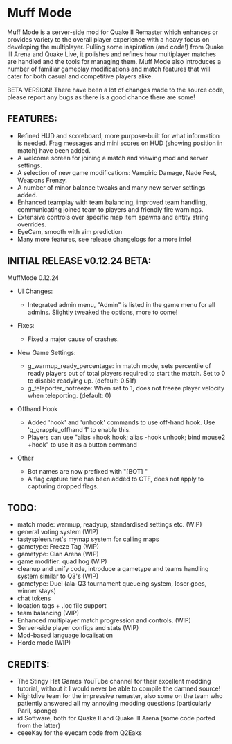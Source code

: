 # Muff Mode

Muff Mode is a server-side mod for Quake II Remaster which enhances or provides variety to the overall player experience with a heavy focus on developing the multiplayer. Pulling some inspiration (and code!) from Quake III Arena and Quake Live, it polishes and refines how multiplayer matches are handled and the tools for managing them. Muff Mode also introduces a number of familiar gameplay modifications and match features that will cater for both casual and competitive players alike.

BETA VERSION! There have been a lot of changes made to the source code, please report any bugs as there is a good chance there are some!

FEATURES:
---------
- Refined HUD and scoreboard, more purpose-built for what information is needed. Frag messages and mini scores on HUD (showing position in match) have been added.
- A welcome screen for joining a match and viewing mod and server settings.
- A selection of new game modifications: Vampiric Damage, Nade Fest, Weapons Frenzy.
- A number of minor balance tweaks and many new server settings added.
- Enhanced teamplay with team balancing, improved team handling, communicating joined team to players and friendly fire warnings.
- Extensive controls over specific map item spawns and entity string overrides.
- EyeCam, smooth with aim prediction
- Many more features, see release changelogs for a more info!

INITIAL RELEASE v0.12.24 BETA:
---------------
MuffMode 0.12.24

- UI Changes:
	* Integrated admin menu, "Admin" is listed in the game menu for all admins. Slightly tweaked the options, more to come!
	
- Fixes:
	* Fixed a major cause of crashes.
	
- New Game Settings:
	* g_warmup_ready_percentage: in match mode, sets percentile of ready players out of total players required to start the match. Set to 0 to disable readying up. (default: 0.51f)
	* g_teleporter_nofreeze: When set to 1, does not freeze player velocity when teleporting. (default: 0)

- Offhand Hook
	* Added 'hook' and 'unhook' commands to use off-hand hook. Use 'g_grapple_offhand 1' to enable this.
	* Players can use "alias +hook hook; alias -hook unhook; bind mouse2 +hook" to use it as a button command

- Other
	* Bot names are now prefixed with "[BOT] "
	* A flag capture time has been added to CTF, does not apply to capturing dropped flags.

TODO:
-----
- match mode: warmup, readyup, standardised settings etc. (WIP)
- general voting system (WIP)
- tastyspleen.net's mymap system for calling maps
- gametype: Freeze Tag (WIP)
- gametype: Clan Arena (WIP)
- game modifier: quad hog (WIP)
- cleanup and unify code, introduce a gametype and teams handling system similar to Q3's (WIP)
- gametype: Duel (ala-Q3 tournament queueing system, loser goes, winner stays)
- chat tokens
- location tags + .loc file support
- team balancing (WIP)
- Enhanced multiplayer match progression and controls. (WIP)
- Server-side player configs and stats (WIP)
- Mod-based language localisation
- Horde mode (WIP)

CREDITS:
--------
- The Stingy Hat Games YouTube channel for their excellent modding tutorial, without it I would never be able to compile the damned source!
- Nightdive team for the impressive remaster, also some on the team who patiently answered all my annoying modding questions (particularly Paril, sponge)
- id Software, both for Quake II and Quake III Arena (some code ported from the latter)
- ceeeKay for the eyecam code from Q2Eaks